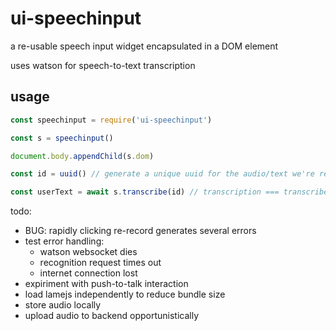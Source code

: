 # ui-speechinput
a re-usable speech input widget encapsulated in a DOM element

uses watson for speech-to-text transcription

## usage

```javascript
const speechinput = require('ui-speechinput')

const s = speechinput()

document.body.appendChild(s.dom)

const id = uuid() // generate a unique uuid for the audio/text we're recording

const userText = await s.transcribe(id) // transcription === transcribed final text that the user spoke.
```

todo:
* BUG: rapidly clicking re-record generates several errors
* test error handling:
  * watson websocket dies
  * recognition request times out
  * internet connection lost
* expiriment with push-to-talk interaction
* load lamejs independently to reduce bundle size
* store audio locally
* upload audio to backend opportunistically
